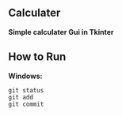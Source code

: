 ## Calculater

**Simple calculater Gui in Tkinter**

## How to Run
**Windows:**
```
git status
git add
git commit
```
